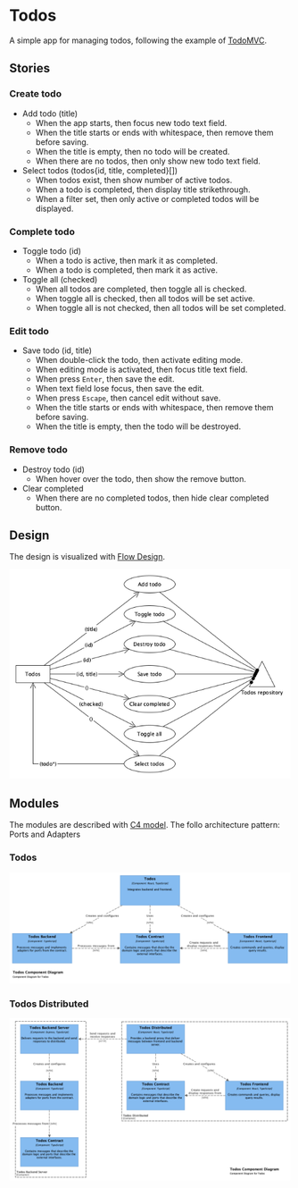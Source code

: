 # Todos

A simple app for managing todos, following the example of
[TodoMVC](https://todomvc.com).

## Stories

### Create todo

- Add todo (title)
  - When the app starts, then focus new todo text field.
  - When the title starts or ends with whitespace, then remove them before
    saving.
  - When the title is empty, then no todo will be created.
  - When there are no todos, then only show new todo text field.
- Select todos (todos{id, title, completed}[])
  - When todos exist, then show number of active todos.
  - When a todo is completed, then display title strikethrough.
  - When a filter set, then only active or completed todos will be displayed.

### Complete todo

- Toggle todo (id)
  - When a todo is active, then mark it as completed.
  - When a todo is completed, then mark it as active.
- Toggle all (checked)
  - When all todos are completed, then toggle all is checked.
  - When toggle all is checked, then all todos will be set active.
  - When toggle all is not checked, then all todos will be set completed.

### Edit todo

- Save todo (id, title)
  - When double-click the todo, then activate editing mode.
  - When editing mode is activated, then focus title text field.
  - When press `Enter`, then save the edit.
  - When text field lose focus, then save the edit.
  - When press `Escape`, then cancel edit without save.
  - When the title starts or ends with whitespace, then remove them before
    saving.
  - When the title is empty, then the todo will be destroyed.

### Remove todo

- Destroy todo (id)
  - When hover over the todo, then show the remove button.
- Clear completed
  - When there are no completed todos, then hide clear completed button.

## Design

The design is visualized with [Flow Design](https://flow-design.info).

![Todos Flow](doc/todos-flow.png)

## Modules

The modules are described with [C4 model](https://c4model.com). The follo
architecture pattern: Ports and Adapters

### Todos

![Todos Component Diagram](doc/todos-component.png)

### Todos Distributed

![Todos Distributed Container Diagram](doc/todos-distributed-container.png)
